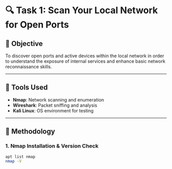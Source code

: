 # 🔍 Task 1: Scan Your Local Network for Open Ports

## 📌 Objective
To discover open ports and active devices within the local network in order to understand the exposure of internal services and enhance basic network reconnaissance skills.

---

## 🧰 Tools Used
- **Nmap**: Network scanning and enumeration
- **Wireshark**: Packet sniffing and analysis
- **Kali Linux**: OS environment for testing

---

## 🧠 Methodology

### 1. Nmap Installation & Version Check
```bash
apt list nmap
nmap -V
